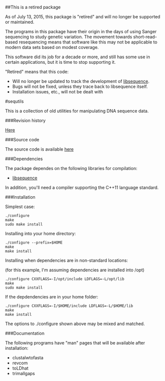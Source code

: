 ##This is a retired package

As of July 13, 2015, this package is "retired" and will no longer be supported or maintained.

The programs in this package have their origin in the days of using Sanger sequencing to study genetic variation.  The movement towards short-read-based resequencing means that software like this may not be applicable to modern data sets based on modest coverage.

This software did its job for a decade or more, and still has some use in certain applications, but it is time to stop supporting it.

"Retired" means that this code:

* Will no longer be updated to track the development of [libsequence](http://github.com/molpopgen/libsequence).
* Bugs will not be fixed, unless they trace back to libsequence itself.
* Installation issues, etc., will not be dealt with

#sequtils 

This is a collection of old utilities for manipulating DNA sequence data.

###Revision history

[Here](REVISION_HISTORY.md)

###Source code

The source code is available [here](https://github.com/molpopgen/sequtils)

###Dependencies 

The package dependes on the following libraries for compilation:

* [libsequence](http://molpopgen.github.io/libsequence)

In addition, you'll need a compiler supporting the C++11 language standard.

###Installation

Simplest case:

```
./configure
make
sudo make install
```

Installing into your home directory:

```
./configure --prefix=$HOME
make
make install
```

Installing when dependencies are in non-standard locations:

(for this example, I'm assuming dependencies are installed into /opt)

```
./configure CXXFLAGS=-I/opt/include LDFLAGS=-L/opt/lib
make 
sudo make install
```

If the depdendencies are in your home folder:

```
./configure CXXFLAGS=-I/$HOME/include LDFLAGS=-L/$HOME/lib
make 
make install
```

The options to ./configure shown above may be mixed and matched.

###Documentation

The following programs have "man" pages that will be available after installation:

* clustalwtofasta
* revcom
* toLDhat
* trimallgaps
